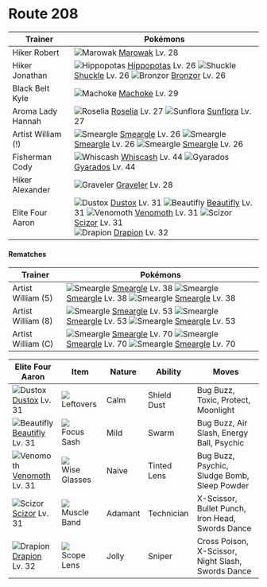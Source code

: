 # Route 208

Trainer                    | Pokémons
---                        | ---
Hiker Robert               | ![][105]  [Marowak] Lv. 28
Hiker Jonathan             | ![][449]  [Hippopotas] Lv. 26  ![][213]  [Shuckle] Lv. 26  ![][436]  [Bronzor] Lv. 26
Black Belt Kyle            | ![][067]  [Machoke] Lv. 29
Aroma Lady Hannah          | ![][315]  [Roselia] Lv. 27  ![][192]  [Sunflora] Lv. 27
Artist William (!)         | ![][235]  [Smeargle] Lv. 26  ![][235]  [Smeargle] Lv. 26  ![][235]  [Smeargle] Lv. 26
Fisherman Cody             | ![][340]  [Whiscash] Lv. 44  ![][130]  [Gyarados] Lv. 44
Hiker Alexander            | ![][075]  [Graveler] Lv. 28
Elite Four Aaron           | ![][269]  [Dustox] Lv. 31  ![][267]  [Beautifly] Lv. 31  ![][049]  [Venomoth] Lv. 31  ![][212]  [Scizor] Lv. 31 <br> ![][452]  [Drapion] Lv. 32

#### Rematches

Trainer                    | Pokémons
---                        | ---
Artist William (5)         | ![][235]  [Smeargle] Lv. 38  ![][235]  [Smeargle] Lv. 38  ![][235]  [Smeargle] Lv. 38
Artist William (8)         | ![][235]  [Smeargle] Lv. 53  ![][235]  [Smeargle] Lv. 53  ![][235]  [Smeargle] Lv. 53
Artist William (C)         | ![][235]  [Smeargle] Lv. 70  ![][235]  [Smeargle] Lv. 70  ![][235]  [Smeargle] Lv. 70

Elite Four Aaron | Item         | Nature  | Ability       | Moves
---              | ---          | ---     | ---           | ---
![][269]<br> [Dustox] Lv. 31          | ![][leftovers]<br> Leftovers            | Calm     | Shield Dust         | Bug Buzz, Toxic, Protect, Moonlight
![][267]<br> [Beautifly] Lv. 31       | ![][focus-sash]<br> Focus Sash          | Mild     | Swarm               | Bug Buzz, Air Slash, Energy Ball, Psychic
![][049]<br> [Venomoth] Lv. 31        | ![][wise-glasses]<br> Wise Glasses      | Naive    | Tinted Lens         | Bug Buzz, Psychic, Sludge Bomb, Sleep Powder
![][212]<br> [Scizor] Lv. 31          | ![][muscle-band]<br> Muscle Band        | Adamant  | Technician          | X-Scissor, Bullet Punch, Iron Head, Swords Dance
![][452]<br> [Drapion] Lv. 32         | ![][scope-lens]<br> Scope Lens          | Jolly    | Sniper              | Cross Poison, X-Scissor, Night Slash, Swords Dance
[049]: https://raw.githubusercontent.com/PokeAPI/sprites/master/sprites/pokemon/49.png "Venomoth"
[067]: https://raw.githubusercontent.com/PokeAPI/sprites/master/sprites/pokemon/67.png "Machoke"
[075]: https://raw.githubusercontent.com/PokeAPI/sprites/master/sprites/pokemon/75.png "Graveler"
[105]: https://raw.githubusercontent.com/PokeAPI/sprites/master/sprites/pokemon/105.png "Marowak"
[130]: https://raw.githubusercontent.com/PokeAPI/sprites/master/sprites/pokemon/130.png "Gyarados"
[192]: https://raw.githubusercontent.com/PokeAPI/sprites/master/sprites/pokemon/192.png "Sunflora"
[212]: https://raw.githubusercontent.com/PokeAPI/sprites/master/sprites/pokemon/212.png "Scizor"
[213]: https://raw.githubusercontent.com/PokeAPI/sprites/master/sprites/pokemon/213.png "Shuckle"
[235]: https://raw.githubusercontent.com/PokeAPI/sprites/master/sprites/pokemon/235.png "Smeargle"
[267]: https://raw.githubusercontent.com/PokeAPI/sprites/master/sprites/pokemon/267.png "Beautifly"
[269]: https://raw.githubusercontent.com/PokeAPI/sprites/master/sprites/pokemon/269.png "Dustox"
[315]: https://raw.githubusercontent.com/PokeAPI/sprites/master/sprites/pokemon/315.png "Roselia"
[340]: https://raw.githubusercontent.com/PokeAPI/sprites/master/sprites/pokemon/340.png "Whiscash"
[436]: https://raw.githubusercontent.com/PokeAPI/sprites/master/sprites/pokemon/436.png "Bronzor"
[449]: https://raw.githubusercontent.com/PokeAPI/sprites/master/sprites/pokemon/449.png "Hippopotas"
[452]: https://raw.githubusercontent.com/PokeAPI/sprites/master/sprites/pokemon/452.png "Drapion"
[Venomoth]: /pokemon_changes/049.md
[Machoke]: /pokemon_changes/067.md
[Graveler]: /pokemon_changes/075.md
[Marowak]: /pokemon_changes/105.md
[Gyarados]: /pokemon_changes/130.md
[Sunflora]: /pokemon_changes/192.md
[Scizor]: /pokemon_changes/212.md
[Shuckle]: /pokemon_changes/213.md
[Smeargle]: /pokemon_changes/235.md
[Beautifly]: /pokemon_changes/267.md
[Dustox]: /pokemon_changes/269.md
[Roselia]: /pokemon_changes/315.md
[Whiscash]: /pokemon_changes/340.md
[Bronzor]: /pokemon_changes/436.md
[Hippopotas]: /pokemon_changes/449.md
[Drapion]: /pokemon_changes/452.md
[focus-sash]: https://raw.githubusercontent.com/PokeAPI/sprites/master/sprites/items/focus-sash.png
[scope-lens]: https://raw.githubusercontent.com/PokeAPI/sprites/master/sprites/items/scope-lens.png
[wise-glasses]: https://raw.githubusercontent.com/PokeAPI/sprites/master/sprites/items/wise-glasses.png
[leftovers]: https://raw.githubusercontent.com/PokeAPI/sprites/master/sprites/items/leftovers.png
[muscle-band]: https://raw.githubusercontent.com/PokeAPI/sprites/master/sprites/items/muscle-band.png
